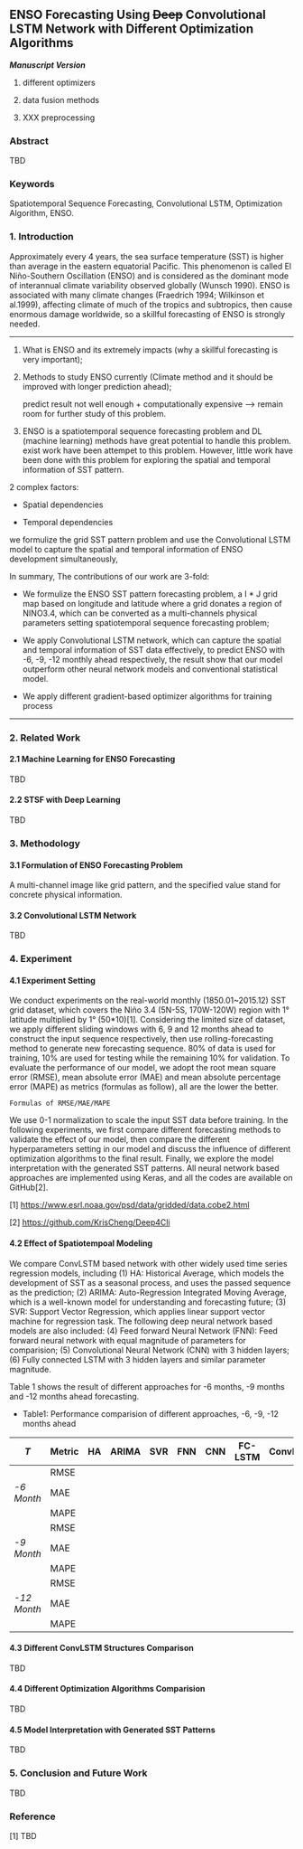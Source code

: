 ## ENSO Forecasting Using ~~Deep~~ Convolutional LSTM Network with Different Optimization Algorithms

***Manuscript Version***

1. different optimizers

2. data fusion methods

3. XXX preprocessing
### Abstract

TBD
### Keywords

Spatiotemporal Sequence Forecasting, Convolutional LSTM, Optimization Algorithm, ENSO.
### 1. Introduction

Approximately every 4 years, the sea surface temperature (SST) is higher than average in the eastern equatorial Pacific. This phenomenon is called El Niño-Southern Oscillation (ENSO) and is considered as the dominant mode of interannual climate variability observed globally (Wunsch 1990). ENSO is associated with many climate changes (Fraedrich 1994; Wilkinson et al.1999), affecting climate of much of the tropics and subtropics, then cause enormous damage worldwide, so a skillful forecasting of ENSO is strongly needed.

---
1. What is ENSO and its extremely impacts (why a skillful forecasting is very important);


2. Methods to study ENSO currently (Climate method and it should be improved with longer prediction ahead);

	predict result not well enough + computationally expensive --> remain room for further study of this problem.


3. ENSO is a spatiotemporal sequence forecasting problem and DL (machine learning) methods have great potential to handle this problem. exist work have been attempet to this problem. However, little work have been done with this problem for exploring the spatial and temporal information of SST pattern.

2 complex factors:

* Spatial dependencies

* Temporal dependencies


we formulize the grid SST pattern problem and use the Convolutional LSTM model to capture the spatial and temporal information of ENSO development simultaneously,

In summary, The contributions of our work are 3-fold: 

* We formulize the ENSO SST pattern forecasting problem, a I * J grid map based on longitude and latitude where a grid donates a region of NINO3.4, which can be converted as a multi-channels physical parameters setting spatiotemporal sequence forecasting problem;

* We apply Convolutional LSTM network, which can capture the spatial and temporal information of SST data effectively, to predict ENSO with -6, -9, -12 monthly ahead respectively, the result show that our model outperform other neural network models and conventional statistical model.

* We apply different gradient-based optimizer algorithms for training process

---

### 2. Related Work

#### 2.1 Machine Learning for ENSO Forecasting

TBD

#### 2.2 STSF with Deep Learning

TBD
### 3. Methodology

#### 3.1 Formulation of ENSO Forecasting ProblemA multi-channel image like grid pattern, and the specified value stand for concrete physical information.
#### 3.2 Convolutional LSTM Network

TBD### 4. Experiment

#### 4.1 Experiment Setting

We conduct experiments on the real-world monthly (1850.01~2015.12) SST grid dataset, which covers the Niño 3.4 (5N-5S, 170W-120W) region with 1° latitude multiplied by 1° (50*10)[1]. Considering the limited size of dataset, we apply different sliding windows with 6, 9 and 12 months ahead to construct the input sequence respectively, then use rolling-forecasting method to generate new forecasting sequence. 80% of data is used for training, 10% are used for testing while the remaining 10% for validation. To evaluate the performance of our model, we adopt the root mean square error (RMSE), mean absolute error (MAE) and mean absolute percentage error (MAPE) as metrics (formulas as follow), all are the lower the better.

	Formulas of RMSE/MAE/MAPE 

We use 0-1 normalization to scale the input SST data before training. In the following experiments, we first compare different forecasting methods to validate the effect of our model, then compare the different hyperparameters setting in our model and discuss the influence of different optimization algorithms to the final result. Finally, we explore the model interpretation with the generated SST patterns. All neural network based approaches are implemented using Keras, and all the codes are available on GitHub[2].

[1] https://www.esrl.noaa.gov/psd/data/gridded/data.cobe2.html

[2] https://github.com/KrisCheng/Deep4Cli

#### 4.2 Effect of Spatiotempoal Modeling

We compare ConvLSTM based network with other widely used time series regression models, including (1) HA: Historical Average, which models the development of SST as a seasonal process, and uses the passed sequence as the prediction; (2) ARIMA: Auto-Regression Integrated Moving Average, which is a well-known model for understanding and forecasting future; (3) SVR: Support Vector Regression, which applies linear support vector machine for regression task. The following deep neural network based models are also included: (4) Feed forward Neural Network (FNN): Feed forward neural network with equal magnitude of parameters for comparision; (5) Convolutional Neural Network (CNN) with 3 hidden layers; (6) Fully connected LSTM with 3 hidden layers and similar parameter magnitude. 

Table 1 shows the result of different approaches for -6 months, -9 months and -12 months ahead forecasting.


- Table1: Performance comparision of different approaches, -6, -9, -12 months ahead

|  *T* | Metric | HA | ARIMA | SVR | FNN | CNN | FC-LSTM | ConvLSTM |
| ---- | ---- | ---- | ---- |---- | ---- | ---- | ---- | ---- |
|             | RMSE |  |  |  |  |  |  |  |
| *-6 Month*  | MAE  |  |  |  |  |  |  |  |
|             | MAPE |  |  |  |  |  |  |  |
|             | RMSE |  |  |  |  |  |  |  |
| *-9 Month*  | MAE  |  |  |  |  |  |  |  |
|             | MAPE |  |  |  |  |  |  |  |
|             | RMSE |  |  |  |  |  |  |  |
| *-12 Month* | MAE  |  |  |  |  |  |  |  |
|             | MAPE |  |  |  |  |  |  |  |


#### 4.3  Different ConvLSTM Structures Comparison

TBD

#### 4.4 Different Optimization Algorithms Comparision

TBD
#### 4.5 Model Interpretation with Generated SST Patterns

TBD
### 5. Conclusion and Future WorkTBD### Reference[1] TBD
